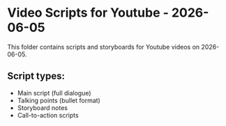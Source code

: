 # Video Scripts for Youtube - 2026-06-05

This folder contains scripts and storyboards for Youtube videos on 2026-06-05.

## Script types:
- Main script (full dialogue)
- Talking points (bullet format)
- Storyboard notes
- Call-to-action scripts
